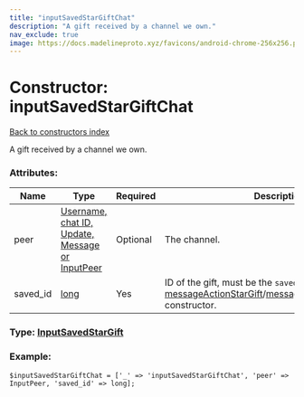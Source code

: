 ```yaml
---
title: "inputSavedStarGiftChat"
description: "A gift received by a channel we own."
nav_exclude: true
image: https://docs.madelineproto.xyz/favicons/android-chrome-256x256.png
---
```

# Constructor: inputSavedStarGiftChat  
[Back to constructors index](/API_docs/constructors/index.html)



A gift received by a channel we own.

### Attributes:

| Name     |    Type       | Required | Description |
|----------|---------------|----------|-------------|
|peer|[Username, chat ID, Update, Message or InputPeer](/API_docs/types/InputPeer.html) | Optional|The channel.|
|saved\_id|[long](/API_docs/types/long.html) | Yes|ID of the gift, must be the `saved_id` of a [messageActionStarGift](../constructors/messageActionStarGift.html)/[messageActionStarGiftUnique](../constructors/messageActionStarGiftUnique.html) constructor.|



### Type: [InputSavedStarGift](/API_docs/types/InputSavedStarGift.html)


### Example:

```
$inputSavedStarGiftChat = ['_' => 'inputSavedStarGiftChat', 'peer' => InputPeer, 'saved_id' => long];
```  
